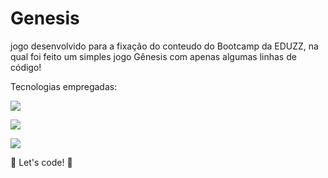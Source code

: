 # Genesis

jogo desenvolvido para a fixação do conteudo do Bootcamp da EDUZZ, na qual foi feito um simples jogo Gênesis com apenas algumas linhas de código!

Tecnologias empregadas:

<a href="https://www.w3schools.com/html/" target="_blank" alt="HTML"><img src="https://img.icons8.com/color/48/000000/html-5--v1.png"/></a>  

<a href="https://developer.mozilla.org/pt-BR/docs/Web/CSS" target="_blank" alt="CSS básico"><img src="https://img.icons8.com/color/48/000000/css3.png"/></a> 

<a href="https://developer.mozilla.org/pt-BR/docs/Web/JavaScript" target="_blank" alt="Javascript básico"><img src="https://img.icons8.com/color/48/000000/javascript--v1.png"/></a> 


🚀 Let's code! 🚀
